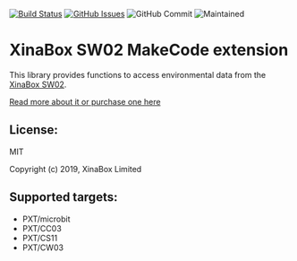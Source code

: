 [![Build Status](https://travis-ci.org/xinabox/pxt-SW02.svg?branch=master)](https://travis-ci.org/xinabox/pxt-SW02)
[![GitHub Issues](https://img.shields.io/github/issues/xinabox/pxt-SW02.svg)](https://github.com/xinabox/pxt-SW02/issues) ![GitHub Commit](https://img.shields.io/github/last-commit/xinabox/pxt-SW02) ![Maintained](https://img.shields.io/maintenance/yes/2020)

# XinaBox SW02 MakeCode extension

This library provides functions to access environmental data from the [XinaBox SW02](https://xinabox.cc/products/sw02).

[Read more about it or purchase one here](https://xinabox.cc/products/sw02)

## License:

MIT

Copyright (c) 2019, XinaBox Limited

## Supported targets:

* PXT/microbit
* PXT/CC03
* PXT/CS11
* PXT/CW03
